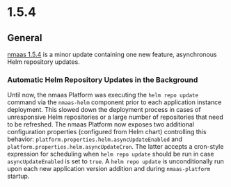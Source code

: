 # 1.5.4

## General

[nmaas 1.5.4](https://github.com/nmaas-platform/nmaas-platform/releases/tag/v1.5.4) is a minor update containing one new feature, asynchronous Helm repository updates.

### Automatic Helm Repository Updates in the Background

Until now, the nmaas Platform was executing the `helm repo update` command via the `nmaas-helm` component prior to each application instance deployment. This slowed down the deployment process in cases of unresponsive Helm repositories or a large number of repositories that need to be refreshed. The nmaas Platform now exposes two additional configuration properties (configured from Helm chart) controlling this behavior: `platform.properties.helm.asyncUpdateEnabled` and `platform.properties.helm.asyncUpdateCron`. The latter accepts a cron-style expression for scheduling when `helm repo update` should be run in case `asyncUpdateEnabled` is set to `true`. A `helm repo update` is unconditionally run upon each new application version addition and during `nmaas-platform` startup. 